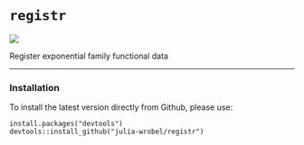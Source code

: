 # `registr`

[![](https://travis-ci.org/julia-wrobel/registr.svg?branch=master)](https://travis-ci.org/julia-wrobel/registr)

Register exponential family functional data

---------------

### Installation

To install the latest version directly from Github, please use:
<pre><code>install.packages("devtools")
devtools::install_github("julia-wrobel/registr")
</code></pre>
